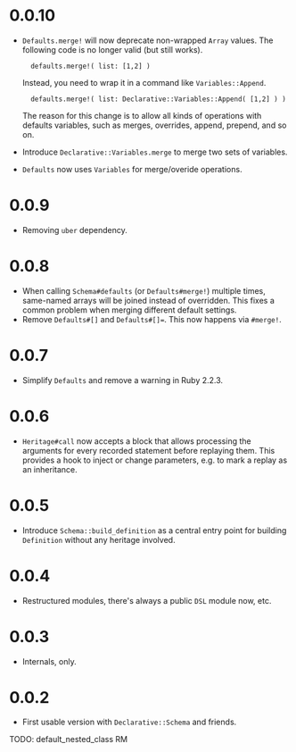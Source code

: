 # 0.0.10

* `Defaults.merge!` will now deprecate non-wrapped `Array` values. The following code is no longer valid (but still works).

        defaults.merge!( list: [1,2] )

    Instead, you need to wrap it in a command like `Variables::Append`.

        defaults.merge!( list: Declarative::Variables::Append( [1,2] ) )

    The reason for this change is to allow all kinds of operations with defaults variables, such as merges, overrides, append, prepend, and so on.

* Introduce `Declarative::Variables.merge` to merge two sets of variables.
* `Defaults` now uses `Variables` for merge/overide operations.

# 0.0.9

* Removing `uber` dependency.

# 0.0.8

* When calling `Schema#defaults` (or `Defaults#merge!`) multiple times, same-named arrays will be joined instead of overridden. This fixes a common problem when merging different default settings.
* Remove `Defaults#[]` and `Defaults#[]=`. This now happens via `#merge!`.

# 0.0.7

* Simplify `Defaults` and remove a warning in Ruby 2.2.3.

# 0.0.6

* `Heritage#call` now accepts a block that allows processing the arguments for every recorded statement before replaying them. This provides a hook to inject or change parameters, e.g. to mark a replay as an inheritance.

# 0.0.5

* Introduce `Schema::build_definition` as a central entry point for building `Definition` without any heritage involved.

# 0.0.4

* Restructured modules, there's always a public `DSL` module now, etc.

# 0.0.3

* Internals, only.

# 0.0.2

* First usable version with `Declarative::Schema` and friends.

TODO: default_nested_class RM

